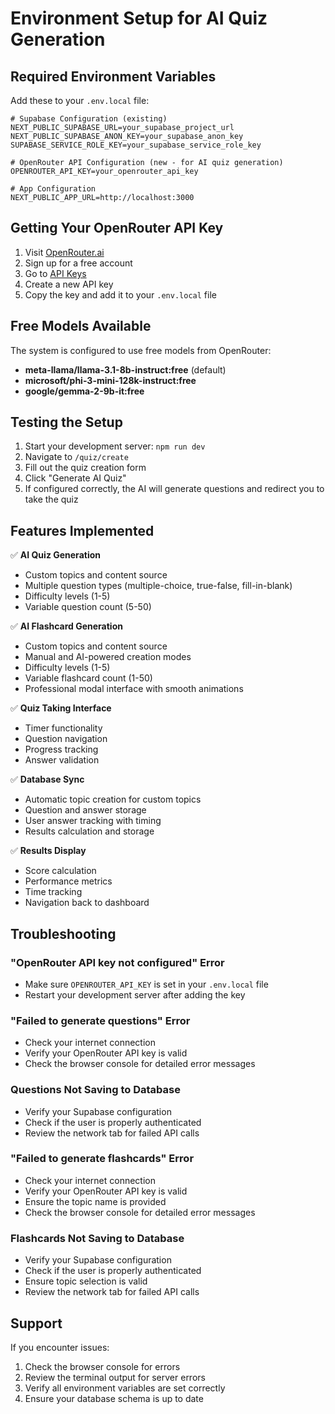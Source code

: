 # Environment Setup for AI Quiz Generation

## Required Environment Variables

Add these to your `.env.local` file:

```env
# Supabase Configuration (existing)
NEXT_PUBLIC_SUPABASE_URL=your_supabase_project_url
NEXT_PUBLIC_SUPABASE_ANON_KEY=your_supabase_anon_key
SUPABASE_SERVICE_ROLE_KEY=your_supabase_service_role_key

# OpenRouter API Configuration (new - for AI quiz generation)
OPENROUTER_API_KEY=your_openrouter_api_key

# App Configuration
NEXT_PUBLIC_APP_URL=http://localhost:3000
```

## Getting Your OpenRouter API Key

1. Visit [OpenRouter.ai](https://openrouter.ai/)
2. Sign up for a free account
3. Go to [API Keys](https://openrouter.ai/keys)
4. Create a new API key
5. Copy the key and add it to your `.env.local` file

## Free Models Available

The system is configured to use free models from OpenRouter:

- **meta-llama/llama-3.1-8b-instruct:free** (default)
- **microsoft/phi-3-mini-128k-instruct:free**
- **google/gemma-2-9b-it:free**

## Testing the Setup

1. Start your development server: `npm run dev`
2. Navigate to `/quiz/create`
3. Fill out the quiz creation form
4. Click "Generate AI Quiz"
5. If configured correctly, the AI will generate questions and redirect you to take the quiz

## Features Implemented

✅ **AI Quiz Generation**

- Custom topics and content source
- Multiple question types (multiple-choice, true-false, fill-in-blank)
- Difficulty levels (1-5)
- Variable question count (5-50)

✅ **AI Flashcard Generation**

- Custom topics and content source
- Manual and AI-powered creation modes
- Difficulty levels (1-5)
- Variable flashcard count (1-50)
- Professional modal interface with smooth animations

✅ **Quiz Taking Interface**

- Timer functionality
- Question navigation
- Progress tracking
- Answer validation

✅ **Database Sync**

- Automatic topic creation for custom topics
- Question and answer storage
- User answer tracking with timing
- Results calculation and storage

✅ **Results Display**

- Score calculation
- Performance metrics
- Time tracking
- Navigation back to dashboard

## Troubleshooting

### "OpenRouter API key not configured" Error

- Make sure `OPENROUTER_API_KEY` is set in your `.env.local` file
- Restart your development server after adding the key

### "Failed to generate questions" Error

- Check your internet connection
- Verify your OpenRouter API key is valid
- Check the browser console for detailed error messages

### Questions Not Saving to Database

- Verify your Supabase configuration
- Check if the user is properly authenticated
- Review the network tab for failed API calls

### "Failed to generate flashcards" Error

- Check your internet connection
- Verify your OpenRouter API key is valid
- Ensure the topic name is provided
- Check the browser console for detailed error messages

### Flashcards Not Saving to Database

- Verify your Supabase configuration
- Check if the user is properly authenticated
- Ensure topic selection is valid
- Review the network tab for failed API calls

## Support

If you encounter issues:

1. Check the browser console for errors
2. Review the terminal output for server errors
3. Verify all environment variables are set correctly
4. Ensure your database schema is up to date
